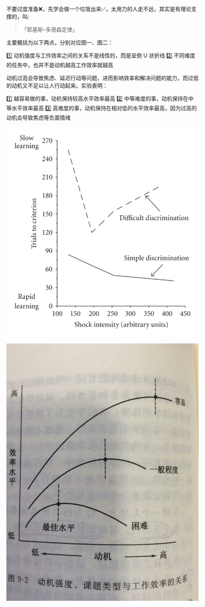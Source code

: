 不要过度准备❌，先学会做一个垃圾出来✅，太用力的人走不远，其实是有理论支撑的，叫:

>「耶基斯–多德森定律」

主要概括为以下两点，分别对应图一、图二：

1️⃣ 动机强度与工作效率之间的关系不是线性的，而是呈倒 U 状折线
2️⃣ 不同难度的任务中，也并不是动机越高工作效率就越高

动机过高会导致焦虑、延迟行动等问题，进而影响效率和解决问题的能力，而过低的动机又不足以让人行动起来。实验表明：

1️⃣ 越容易做的事，动机保持较高水平效率最高
2️⃣ 中等难度的事，动机保持在中等水平效率最高
3️⃣ 高难度的事，动机保持在相对低的水平效率最高，因为过高的动机会导致焦虑等负面情绪

![](./iamges/ying.png) 

![](./iamges/gaunxi.png)
